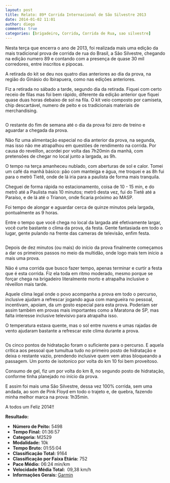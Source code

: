 ```yaml
---
layout: post
title: Relato: 89ª Corrida Internacional de São Silvestre 2013
date: 2014-01-02 11:01
author: diego
comments: true
categories: [brigadeiro, Corrida, Corrida de Rua, sao silvestre]
---
```

Nesta terça que encerra o ano de 2013, foi realizada mais uma edição da mais tradicional prova de corrida de rua do Brasil, a São Silvestre, chegando na edição numero 89 e contando com a presença de quase 30 mil corredores, entre inscritos e pipocas.

A retirada do kit se deu nos quatro dias anteriores ao dia da prova, na região do Ginásio do Ibirapuera, como nas edições anteriores.

Fiz a retirada no sábado a tarde, segundo dia da retirada. Fiquei com certo receio de filas mas foi bem rápido, diferente da edição anterior que fiquei quase duas horas debaixo de sol na fila. O kit veio composto por camiseta, chip descartável, numero de peito e os tradicionais materiais de merchandising.<div class="moldura"><a class="lightbox" href="http://www.diegoronan.com.br/diegoronan/wp-content/uploads/2014/01/ss_2013_espera.jpg"><img class="imgTitulo" alt="" src="http://www.diegoronan.com.br/diegoronan/wp-content/uploads/2014/01/ss_2013_espera.jpg" /></a></div>

O restante do fim de semana até o dia da prova foi zero de treino e aguardar a chegada da prova.

Não fiz uma alimentação especial no dia anterior da prova, na segunda, mas isso não me atrapalhou em questões de rendimento na corrida. Por causa do reveillon, acordei por volta das 7h20min da manhã, com pretensões de chegar no local junto a largada, as 9h.

O tempo na terça amanheceu nublado, com aberturas de sol e calor. Tomei um café da manhã básico: pão com manteiga e água, me troquei e as 8h fui para o metrô Tietê, onde de lá iria para a paulista de forma mais tranquila.

Cheguei de forma rápida no estacionamento, coisa de 10 - 15 min, e do metrô até a Paulista mais 10 minutos; metrô desta vez, fui do Tietê até a Paraíso, e de lá até o Trianon, onde ficaria próximo ao MASP.

Foi tempo de alongar e aguardar cerca de quinze minutos pela largada, pontualmente as 9 horas.

Entre o tempo que você chega no local da largada até efetivamente largar, você curte bastante o clima da prova, da festa. Gente fantasiada em todo o lugar, gente pulando na frente das cameras de televisão, enfim festa.<div class="moldura"><a class="lightbox" href="http://www.diegoronan.com.br/diegoronan/wp-content/uploads/2014/01/ss_2013_largada.jpg"><img class="imgTitulo" alt="" src="http://www.diegoronan.com.br/diegoronan/wp-content/uploads/2014/01/ss_2013_largada.jpg" /></a></div>

Depois de dez minutos (ou mais) do início da prova finalmente começamos a dar os primeiros passos no meio da multidão, onde logo mais tem início a mais uma prova.

Não é uma corrida que busco fazer tempo, apenas terminar e curtir a festa que é esta corrida. Fiz ela toda em ritmo moderado, mesmo porque se forçar chega na brigadeiro literalmente morto e atrapalha inclusive o réveillon mais tarde.

Aquele clima legal onde o povo acompanha a prova em todo o percurso, inclusive ajudam a refrescar jogando agua com mangueira no pessoal, incentivam, apoiam, da um gosto especial para esta prova. Poderiam ser assim também em provas mais importantes como a Maratona de SP, mas falta interesse inclusive televisivo para atrapalha isso.

O temperatura estava quente, mas o sol entre nuvens e umas rajadas de vento ajudaram bastante a refrescar este clima durante a prova.<div class="moldura"><a class="lightbox" href="http://www.diegoronan.com.br/diegoronan/wp-content/uploads/2014/01/ss_2013_final.jpg"><img class="imgTitulo" alt="" src="http://www.diegoronan.com.br/diegoronan/wp-content/uploads/2014/01/ss_2013_final.jpg" /></a></div>

Os cinco pontos de hidratação foram o suficiente para o percurso. E aquela crítica aos pessoal que tumultua tudo no primeiro posto de hidratação e deixa o restante vazio, prendendo inclusive quem vem atras bloqueando a passagem. Um ponto de isotonico por volta do km 10 foi bem proveitoso.

Consumo de gel, fiz um por volta do km 8, no segundo posto de hidratação, conforme tinha planejado no início da prova.

E assim foi mais uma São Silvestre, dessa vez 100% corrida, sem uma andada, ao som de Pink Floyd em todo o trajeto e, de quebra, fazendo minha melhor marca na prova: 1h35min.

A todos um Feliz 2014!!

<strong>
Resultado:</strong>
<div class="moldura"><a class="lightbox cboxElement" href="http://www.diegoronan.com.br/diegoronan/wp-content/uploads/2014/01/saosilvestre_2013_big.jpg"><img alt="" src="http://www.diegoronan.com.br/diegoronan/wp-content/uploads/2014/01/saosilvestre_2013.jpg" /></a></div>
<ul>
	<li><strong>Número de Peito:</strong> 5498</li>
	<li><strong>Tempo Final:</strong> 01:36:57</li>
	<li><strong>Categoria:</strong> M2529</li>
	<li><strong>Modalidade:</strong> 10k</li>
	<li><strong>Tempo Bruto:</strong> 01:55:04</li>
	<li><strong>Classificação Total:</strong> 9164</li>
	<li><strong>Classificação por Faixa Etária:</strong> 752</li>
	<li><strong>Pace Médio:</strong> 06:24 min/km</li>
	<li><strong>Velocidade Média Total: </strong> 09,38 km/h</li>
	<li><strong>Informações Gerais: </strong><a href="http://connect.garmin.com/activity/423311751" target="_blank">Garmin</a></li>
</ul>
